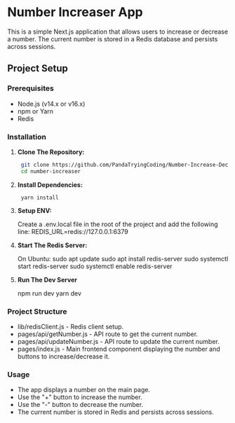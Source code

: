 # Number Increaser App

This is a simple Next.js application that allows users to increase or decrease a number. The current number is stored in a Redis database and persists across sessions.

## Project Setup

### Prerequisites

- Node.js (v14.x or v16.x)
- npm or Yarn
- Redis

### Installation

1. **Clone The Repository:**

   ```bash
    git clone https://github.com/PandaTryingCoding/Number-Increase-Decrease.git
    cd number-increaser
   ```

2. **Install Dependencies:**

   ```using Yarn
    yarn install
   ```

3. **Setup ENV:**

   Create a .env.local file in the root of the project and add the following line:
   REDIS_URL=redis://127.0.0.1:6379

4. **Start The Redis Server:**

   On Ubuntu:
   sudo apt update
   sudo apt install redis-server
   sudo systemctl start redis-server
   sudo systemctl enable redis-server

5. **Run The Dev Server**

   npm run dev
   yarn dev

### Project Structure

- lib/redisClient.js - Redis client setup.
- pages/api/getNumber.js - API route to get the current number.
- pages/api/updateNumber.js - API route to update the current number.
- pages/index.js - Main frontend component displaying the number and buttons to increase/decrease it.

### Usage

- The app displays a number on the main page.
- Use the "+" button to increase the number.
- Use the "-" button to decrease the number.
- The current number is stored in Redis and persists across sessions.
